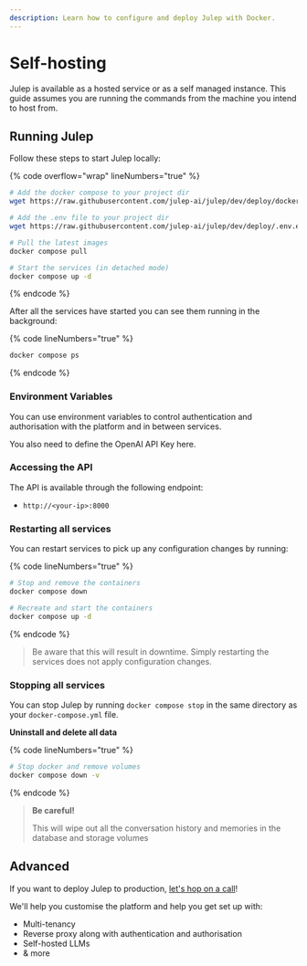 ```yaml
---
description: Learn how to configure and deploy Julep with Docker.
---
```


# Self-hosting

Julep is available as a hosted service or as a self managed instance.  This guide assumes you are running the commands from the machine you intend to host from.

## Running Julep

Follow these steps to start Julep locally:

{% code overflow="wrap" lineNumbers="true" %}
```bash
# Add the docker compose to your project dir
wget https://raw.githubusercontent.com/julep-ai/julep/dev/deploy/docker-compose.yml

# Add the .env file to your project dir
wget https://raw.githubusercontent.com/julep-ai/julep/dev/deploy/.env.example -O .env

# Pull the latest images
docker compose pull

# Start the services (in detached mode)
docker compose up -d
```
{% endcode %}

After all the services have started you can see them running in the background:

{% code lineNumbers="true" %}
```bash
docker compose ps
```
{% endcode %}

### Environment Variables

You can use environment variables to control authentication and authorisation with the platform and in between services.

You also need to define the OpenAI API Key here.

### Accessing the API

The API is available through the following endpoint:

* `http://<your-ip>:8000`

### Restarting all services

You can restart services to pick up any configuration changes by running:

{% code lineNumbers="true" %}
```bash
# Stop and remove the containers
docker compose down

# Recreate and start the containers
docker compose up -d
```
{% endcode %}

> Be aware that this will result in downtime. Simply restarting the services does not apply configuration changes.

### Stopping all services

You can stop Julep by running `docker compose stop` in the same directory as your `docker-compose.yml` file.

**Uninstall and delete all data**

{% code lineNumbers="true" %}
```bash
# Stop docker and remove volumes
docker compose down -v
```
{% endcode %}

> **Be careful!**
>
> This will wipe out all the conversation history and memories in the database and storage volumes

## Advanced

If you want to deploy Julep to production, [let's hop on a call](https://calendly.com/diwank-julep/45min)!

We'll help you customise the platform and help you get set up with:

* Multi-tenancy
* Reverse proxy along with authentication and authorisation
* Self-hosted LLMs
* & more



